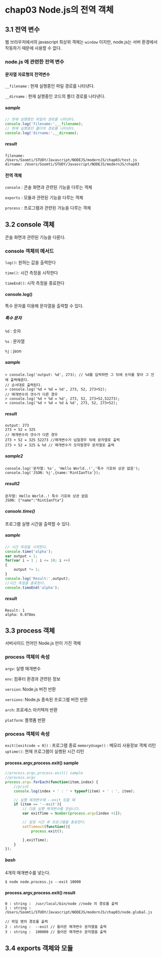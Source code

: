 # chap03 Node.js의 전역 객체

## 3.1 전역 변수

웹 브라우저에서의 javascript 최상위 객체는 ``` window ``` 이지만, node.js는 서버 환경에서 작동하기 때문에 사용할 수 없다.

### node.js 에 관련한 전역 변수

#### 문자열 자료형의 전역변수

``` __filename ``` : 현재 실행중인 파일 경로를 나타낸다.

``` __dirname ``` : 현재 실행중인 코드의 폴더 경로를 나타낸다. 

##### sample
``` javascript
// 현재 실행중인 파일의 경로를 나타낸다.
console.log('filename:',__filename);
// 현재 실행중인 폴더의 경로를 나타낸다.
console.log('dirname:',__dirname);
```
##### result
```
filename: /Users/Soomti/STUDY/Javascript/NODEJS/modernJS/chap03/test.js
dirname: /Users/Soomti/STUDY/Javascript/NODEJS/modernJS/chap03
```

#### 전역 객체

``` console ``` : 콘솔 화면과 관련된 기능을 다루는 객체

``` exports ``` : 모듈과 관련된 기능을 다루는 객체

``` process ``` : 프로그램과 관련된 가능을 다루는 객체

## 3.2 console 객체

콘솔 화면과 관련된 기능을 다룬다.

### console 객체의 메서드

``` log() ```: 원하는 값을 출력한다

``` time() ```: 시간 측정을 시작한다

```timeEnd()```: 시작 측정을 종료한다


#### console.log()

특수 문자를 이용해 문자열을 출력할 수 있다.

##### 특수 문자
``` %d ``` :  숫자

``` %s ``` :  문자열

``` %j ``` :  json

#####  sample

```
> console.log('output: %d', 273); // %d를 입력하면 그 뒤에 숫자를 찾아 그 안에 출력해준다.
// 순서대로 출력된다.
> console.log('%d + %d = %d', 273, 52, 273+52);
// 매개변수의 갯수가 다른 경우 
> console.log('%d + %d = %d', 273, 52, 273+52,52273);
> console.log('%d + %d = %d & %d', 273, 52, 273+52);
```

#####  result
```
output: 273
273 + 52 = 325
// 매개변수의 갯수가 다른 경우 
273 + 52 = 325 52273 //매개변수가 넘칠경우 뒤에 문자열로 출력  
273 + 52 = 325 & %d // 매개변수가 모자랄경우 문자열로 출력 
```

##### sample2
```
console.log('문자열: %s', 'Hello World..!','특수 기호와 상관 없음');
console.log('JSON: %j',{name:'RintIanTta'});
```

##### result2
```
문자열: Hello World..! 특수 기호와 상관 없음
JSON: {"name":"RintIanTta"}
````

##### console.time()
프로그램 실행 시간을 출력할 수 있다.

##### sample
``` javascript
// 시간 측정을 시작한다.
console.time('alpha');
var output = 1;
for(var i = 1 ; i <= 10; i ++)
{
    output *= 1;
}
console.log('Result:',output);
//시간 측정을 종료한다.
console.timeEnd('alpha');
```
##### result
```
Result: 1
alpha: 0.078ms
```

## 3.3 process 객체

서버사이드 언어인 Node.js 만이 가진 객체 

###  process 객체의 속성 

```argv```: 실행 매개변수

```env```: 컴퓨터 환경과 관련된 정보

```version```: Node.js 버전 반환

```versions```: Node.js 종속된 프로그램 버전 반환

```arch```: 프로세스 아키텍처 반환

```platform```: 플랫폼 반환

###  process 객체의 속성 

```exit([exitcode = 0])``` :  프로그램 종료
```memoryUsage()``` : 메모리 사용정보 객체 리턴
```uptime()```: 현재 프로그램이 실행된 시간 리턴 

#### process.argv,process.exit() sample

```javascript
//process.argv,process.exit() sample
//process.argv
process.argv.forEach(function(item,index) {
    //print
    console.log(index + ' : ' + typeof(item) + ' : ', item);

    // 실행 매개변수에 --exit 있을 때
    if (item == '--exit'){
        // 다음 실행 매개변수를 얻습니다.
        var exitTime = Number(process.argv[index +1]);

        // 일정 시간 후 프로그램을 종료한다.
        setTimeout(function(){
            process.exit();

        },exitTime);
    }
});
```
##### bash
4개의 매개변수를 넣는다.
```
$ node node.process.js --exit 10000
```

#### process.argv,process.exit() result

```
0 : string :  /usr/local/bin/node //node 의 경로를 출력 
1 : string :  /Users/Soomti/STUDY/Javascript/NODEJS/modernJS/chap03/node.global.js

// 파일 명의 경로를 출력 
2 : string :  --exit // 들어온 매개변수 문자열을 출력
3 : string :  100000 // 들어온 매개변수 문자열을 출력
```

## 3.4 exports 객체와 모듈 
